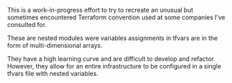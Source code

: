This is a work-in-progress effort to try to recreate an unusual but sometimes encountered Terraform convention used at some companies I've consulted for.

These are nested modules were variables assignments in tfvars are in the form of multi-dimensional arrays.

They have a high learning curve and are difficult to develop and refactor. However, they allow for an entire infrastructure to be configured in a single tfvars file with nested variables.
